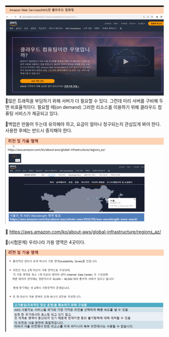 ![](../image/Pasted%20image%2020240509120414.png)
📌많은 트래픽을 부담하기 위해 서버가 더 필요할 수 있다. 그런데 미리 서버를 구비해 두면 비효율적이다. 필요할 때(on demand) 그러한 리소스를 이용하기 위해 클라우드 컴퓨팅 서비스가 제공되고 있다.

📌백업은 만들어 두는데 유의해야 하고, 요금이 얼마나 청구되는지 관심있게 봐야 한다. 사용한 후에는 반드시 중지해야 한다.

![](../image/Pasted%20image%2020240509120904.png)

📌 https://aws.amazon.com/ko/about-aws/global-infrastructure/regions_az/

📌(시험문제) 우리나라 가용 영역은 4곳이다.

![](../image/Pasted%20image%2020240509121039.png)
